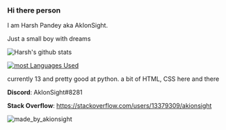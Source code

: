 ### Hi there person

I am Harsh Pandey aka AkIonSight. 

Just a small boy with dreams 

![Harsh's github stats](https://github-readme-stats.vercel.app/api?username=AkIonSight&show_icons=true&theme=tokyonight) 

[![most Languages Used](https://github-readme-stats.vercel.app/api/top-langs/?username=AkIonSight)](https://github.com/anuraghazra/github-readme-stats)


currently 13 and pretty good at python. a bit of HTML, CSS here and there

**Discord**: AkIonSight#8281

**Stack Overflow**: https://stackoverflow.com/users/13379309/akionsight

![made_by_akionsight](https://img.shields.io/badge/Made%20By-AkIonSight-red)
